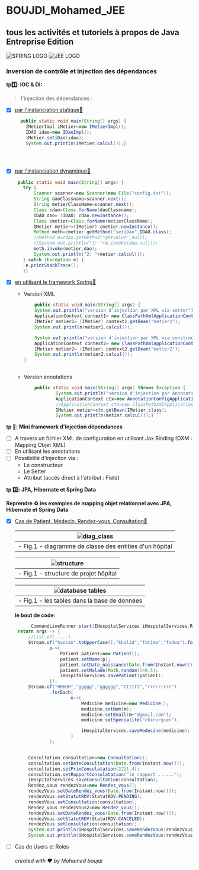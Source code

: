 # BOUJDI_Mohamed_JEE
## tous les activités et tutoriels à propos de Java Entreprise Edition


![SPRING LOGO](https://spring.io/images/spring-logo-9146a4d3298760c2e7e49595184e1975.svg) 
![JEE LOGO](https://miro.medium.com/max/1294/1*PBTTH5RGrfT1RBXxr989XQ.png)

  
 ### Inversion de contrôle et Injection des dépendances
 
**tp:one:: IOC & DI:**
<br>
   >l'injection des dépendances :<br>
- [x] [par l'instanciation statique:link:](https://github.com/mohamedBoujdi/BOUJDI_Mohamed_JEE/tree/main/enset_ioc_1)<br>
      
    ```java
      public static void main(String[] args) {
        IMetierImpl iMetier=new IMetierImpl();
        IDAO idao=new IDaoImpl();
        iMetier.setiDao(idao);
        System.out.println(iMetier.calcul());}
   
      
     
- [x] [par l'instanciation dynamique:link:](https://github.com/mohamedBoujdi/BOUJDI_Mohamed_JEE/tree/main/enset_ioc_2)<br>

     ```java
      public static void main(String[] args) {
        try {
            Scanner scanner=new Scanner(new File("config.txt"));
            String daoClassname=scanner.next();
            String metierClassName=scanner.next();
            Class cdao=Class.forName(daoClassname);
            IDAO dao= (IDAO) cdao.newInstance();
            Class cmetier=Class.forName(metierClassName);
            IMetier metier=(IMetier) cmetier.newInstance();
            Method meth=cmetier.getMethod("setiDao",IDAO.class);
            //Method m=cdao.getMethod("getvalue",null);
            //System.out.println("1: "+m.invoke(dao,null));
            meth.invoke(metier,dao);
            System.out.println("2: "+metier.calcul());
        } catch (Exception e) {
         e.printStackTrace();
        }}
    

- [x] [en utilisant le framework Spring:link:](https://github.com/mohamedBoujdi/BOUJDI_Mohamed_JEE/tree/main/enset_ioc_1)<br>
  - Version XML
  
    ```java
        public static void main(String[] args) {
        System.out.println("version d'injection par XML via setter");
        ApplicationContext context1= new ClassPathXmlApplicationContext("applicationContext1.xml");
        IMetier metier1= (IMetier) context1.getBean("metier1");
        System.out.println(metier1.calcul());

        System.out.println("version d'injection par XML via constructeur");
        ApplicationContext context2= new ClassPathXmlApplicationContext("applicationContext2.xml");
        IMetier metier2= (IMetier) context2.getBean("metier2");
        System.out.println(metier2.calcul());
    }
                 
  - Version annotations
  
    ```java
        public static void main(String[] args) throws Exception {
                System.out.println("version d'injection par Annotation");
                ApplicationContext ctx=new AnnotationConfigApplicationContext("IDao","metier");
                //ApplicationContext ctx=new ClassPathXmlApplicationContext("config.xml");
                IMetier metier=ctx.getBean(IMetier.class);
                System.out.println(metier.calcul());}```
  
**tp :seedling:: Mini framework d'injection dépendances**

  - [ ] A travers un fichier XML de configuration en utilisant Jax Binding (OXM : Mapping Objet XML)
  - [ ] En utilisant les annotations
  - [ ] Possibilité d'injection via :
    - Le constructeur
    - Le Setter
    - Attribut (accès direct à l'attribut : Field)
   
**tp :two:: JPA, Hibernate et Spring Data**

   **Reprendre :recycle: les exemples de mapping objet relationnel avec JPA, Hibernate et Spring Data**
  - [x] [Cas  de Patient, Medecin, Rendez-vous, Consultation:link:](https://github.com/mohamedBoujdi/JPA_Hibernate_springData/tree/main/hospital)
  
      | ![diag_class](https://user-images.githubusercontent.com/59446813/159123891-c5e43c8e-4e4e-4a7b-bd74-a7fae2c57617.png "diagramme de classe des entities d'un hôpital") |
       |:--:|
      | - Fig.1 - diagramme de classe des entities d'un hôpital |
      
      | ![structure](https://user-images.githubusercontent.com/59446813/159788918-249293f3-ad65-4833-aece-b8718bacf70c.png)|
      |:--:|
      | - Fig.1 - structure de projet hôpital |
       
       | ![database tables](https://user-images.githubusercontent.com/59446813/159791359-4c1b8752-5a4d-43b3-b355-894401d20275.png) |
       |:--:|
       | - Fig.1 - les tables dans la base de données |
       
       **le bout de code:**
       
       ```java 
             CommandLineRunner start(IHospitalServices iHospitalServices,Rendez_vousRepository rendezVousRepository){
		return args -> {
			//List.of(.....)
			Stream.of("hassan".toUpperCase(),"khalid","fatima","fadwa").forEach(
					p->{
						Patient patient=new Patient();
						patient.setName(p);
						patient.setDate_naissance(Date.from(Instant.now()));
						patient.setMalade(Math.random()>0.5);
						iHospitalServices.savePatient(patient);
					});
			Stream.of("HHHHH","ggggg","gggggg","tttttt","rrrrrrrrr")
					.forEach(
							m->{
								Medicine medicine=new Medicine();
								medicine.setNom(m);
								medicine.setEmail(m+"@gmail.com");
								medicine.setSpecialite("chirurgien");

								iHospitalServices.saveMedecine(medicine);
							}
					);


			Consultation consultation=new Consultation();
			consultation.setDateConsultation(Date.from(Instant.now()));
			consultation.setPrixConsulatation(2221.4);
			consultation.setRapportConsulatation("le rapport ......");
			iHospitalServices.saveConsultation(consultation);
			Rendez_vous rendezVous=new Rendez_vous();
			rendezVous.setDateRendez_vous(Date.from(Instant.now()));
			rendezVous.setStatutRDV(StatutRDV.PENDING);
			rendezVous.setConsultation(consultation);
			Rendez_vous rendezVous2=new Rendez_vous();
			rendezVous.setDateRendez_vous(Date.from(Instant.now()));
			rendezVous.setStatutRDV(StatutRDV.CANCELED);
			rendezVous.setConsultation(consultation);
			System.out.println(iHospitalServices.saveRendezVous(rendezVous2));
			System.out.println(iHospitalServices.saveRendezVous(rendezVous)); 
     

  - [ ] Cas de Users et Roles
  
   
     ###### created with ❤ by Mohamed boujdi
     
